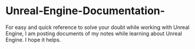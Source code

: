# Unreal-Engine-Documentation-
For easy and quick reference to solve your doubt while working with Unreal Engine, I am posting documents of my notes while learning about Unreal Engine.  I hope it helps. 
